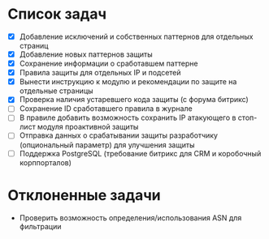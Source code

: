 # Список задач

- [x] Добавление исключений и собственных паттернов для отдельных страниц
- [x] Добавление новых паттернов защиты
- [x] Сохранение информации о сработавшем паттерне
- [x] Правила защиты для отдельных IP и подсетей
- [x] Вынести инструкцию к модулю и рекомендации по защите на отдельные страницы
- [x] Проверка наличия устаревшего кода защиты (с форума битрикс)
- [ ] Сохранение ID сработавшего правила в журнале
- [ ] В правиле добавить возможность сохранить IP атакующего в стоп-лист модуля проактивной защиты
- [ ] Отправка данных о срабатывании защиты разработчику (опциональный параметр) для улучшения защиты
- [ ] Поддержка PostgreSQL (требование битрикс для CRM и коробочный корппорталов)

# Отклоненные задачи
- Проверить возможность определения/использования ASN для фильтрации